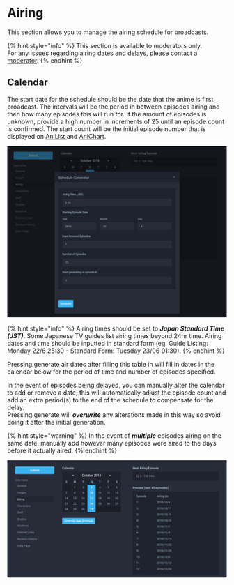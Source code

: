 # Airing

This section allows you to manage the airing schedule for broadcasts.

{% hint style="info" %}
This section is available to moderators only.   
For any issues regarding airing dates and delays, please contact a [moderator](../moderator/moderator-list.md).
{% endhint %}

## Calendar

The start date for the schedule should be the date that the anime is first broadcast. The intervals will be the period in between episodes airing and then how many episodes this will run for. If the amount of episodes is unknown, provide a high number in increments of 25 until an episode count is confirmed. The start count will be the initial episode number that is displayed on [AniList ](http://anilist.co)and [AniChart](http://anichart.net).

![The Schedule Generator panel](../.gitbook/assets/schedule_generator.png)

{% hint style="info" %}
Airing times should be set to _**Japan Standard Time \(JST\)**_. Some Japanese TV guides list airing times beyond 24hr time. Airing dates and time should be inputted in standard form \(eg. Guide Listing: Monday 22/6 25:30 - Standard Form: Tuesday 23/06 01:30\).
{% endhint %}

Pressing generate air dates after filling this table in will fill in dates in the calendar below for the period of time and number of episodes specified.

In the event of episodes being delayed, you can manually alter the calendar to add or remove a date, this will automatically adjust the episode count and add an extra period\(s\) to the end of the schedule to compensate for the delay.  
Pressing generate will _**overwrite**_ any alterations made in this way so avoid doing it after the initial generation.

{% hint style="warning" %}
In the event of _**multiple**_ episodes airing on the same date, manually add however many episodes were aired to the days before it actually aired.
{% endhint %}

![The airing schedule for the &apos;Ao Buta&apos; anime](../.gitbook/assets/calendar.png)

